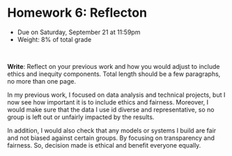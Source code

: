 # Homework 6: Reflecton

- Due on Saturday, September 21 at 11:59pm
- Weight: 8% of total grade

<br>

**Write**: Reflect on your previous work and how you would adjust to include ethics and inequity components. Total length should be a few paragraphs, no more than one page.

In my previous work, I focused on data analysis and technical projects, but I now see how important it is to include ethics and fairness. Moreover, I would make sure that the data I use id diverse and representative, so no group is left out or unfairly impacted by the results.

In addition, I would also check that any models or systems I build are fair and not biased against certain groups. By focusing on transparency and fairness. So, decision made is ethical and benefit everyone equally.

